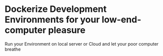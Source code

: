 # Dockerize Development Environments for your low-end-computer pleasure

Run your Environment on local server or Cloud and let your poor computer breathe

